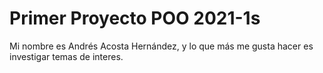 # Primer Proyecto POO 2021-1s
Mi nombre es Andrés Acosta Hernández, y lo que más me gusta hacer es investigar temas de interes.
